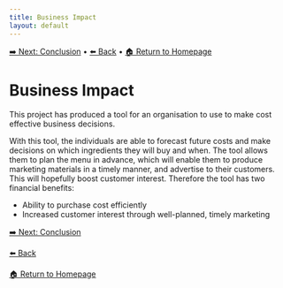 ```yaml
---
title: Business Impact
layout: default
---
```

[➡️ Next: Conclusion]({{site.baseurl}}/Conclusion) • [⬅️ Back]({{site.baseurl}}/Dashboard) • [🏠 Return to Homepage]({{site.baseurl}}/index)

# Business Impact
This project has produced a tool for an organisation to use to make cost effective business decisions. 

With this tool, the individuals are able to forecast future costs and make decisions on which ingredients they will buy and when. The tool allows them to plan the menu in advance, which will enable them to produce marketing materials in a timely manner, and advertise to their customers. This will hopefully boost customer interest. Therefore the tool has two financial benefits:
* Ability to purchase cost efficiently
* Increased customer interest through well-planned, timely marketing

[➡️ Next: Conclusion]({{site.baseurl}}/Conclusion)

[⬅️ Back]({{site.baseurl}}/Dashboard)

[🏠 Return to Homepage]({{site.baseurl}}/index)
